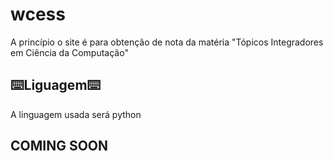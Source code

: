 # wcess
A princípio o site é para obtenção de nota da matéria "Tópicos Integradores em Ciência da Computação"

## ⌨️Liguagem⌨️
A linguagem usada será python

## COMING SOON
